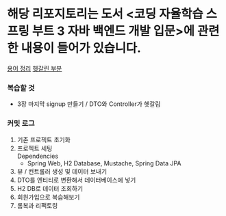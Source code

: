 # 해당 리포지토리는 도서 <코딩 자율학습 스프링 부트 3 자바 백엔드 개발 입문>에 관련한 내용이 들어가 있습니다.   

[용어 정리](./TERM.md)
[헷갈린 부분](./REVIEW.md)

### 복습할 것
- 3장 마지막 signup 만들기 / DTO와 Controller가 헷갈림

### 커밋 로그
1. 기존 프로젝트 초기화
2. 프로젝트 세팅   
   Dependencies
    - Spring Web, H2 Database, Mustache, Spring Data JPA
3. 뷰 / 컨트롤러 생성 및 데이터 보내기
4. DTO를 엔티티로 변환해서 데이터베이스에 넣기
5. H2 DB로 데이터 조회하기
6. 회원가입으로 복습해보기
7. 롬복과 리팩토링
